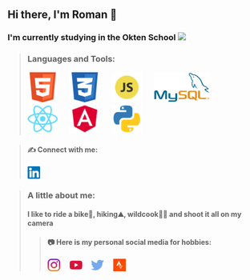 ## Hi there, I'm Roman 👋

### I'm currently studying in the Okten School <img height="20" src="https://owu.com.ua/image/logo/webp/Blue-Big-Bird-Final-Logo.webp">

>### Languages and Tools:
><img height="60" style="margin-right: 20px" src="./img/html5.svg" alt="HTML5"> 
><img height="60" style="margin-right: 20px" src="./img/scc3.svg" alt="CSS3">
><img height="60" style="margin-right: 20px" src="./img/javascript.svg" alt="JavaScript">
><img height="60" style="margin-right: 20px" src="./img/mysql.svg" alt="MySQL">
><img height="60" style="margin-right: 20px" src="./img/react.svg" alt="React">
><img height="60" style="margin-right: 20px" src="./img/angular.svg" alt="Angular">
><img height="60" style="margin-right: 20px" src="./img/python.svg" alt="Python">

>#### ✍️ Connect with me:
>[<img height="25" align="center" src="./img/linkedin.svg" alt="Where is Sirko">](https://www.linkedin.com/in/syrkoroman/) <br>

>### A little about me:
>#### I like to ride a bike🚴, hiking⛰️, wildcook👨‍🍳 and shoot it all on my camera
>>#### 📷 Here is my personal social media for hobbies:
>>[<img height="25" style="margin-right: 15px" align="center" src="./img/instagram.svg" alt="Where is Sirko">](https://www.instagram.com/where.is.sirko/)
>>[<img height="25" style="margin-right: 15px" align="center" src="./img/youtube.svg" alt="Where is Sirko">](https://www.youtube.com/channel/UCrvWs2gInquelnHiz-Xptow)
>>[<img height="25" style="margin-right: 15px" align="center" src="./img/twitter.svg" alt="Where is Sirko">](https://twitter.com/Where_is_Sirko)
>>[<img height="25" style="margin-right: 15px" align="center" src="./img/strava.svg" alt="Where is Sirko">](https://www.strava.com/athletes/42871701)